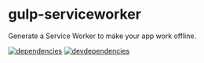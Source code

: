 gulp-serviceworker
=================

Generate a Service Worker to make your app work offline.

[![dependencies](https://david-dm.org/marco-c/gulp-serviceworker.svg)](https://david-dm.org/marco-c/gulp-serviceworker)
[![devdependencies](https://david-dm.org/marco-c/gulp-serviceworker/dev-status.svg)](https://david-dm.org/marco-c/gulp-serviceworker#info=devDependencies)

